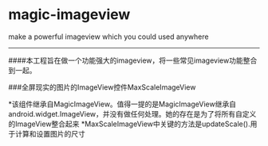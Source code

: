 # magic-imageview
make a powerful imageview which you could used anywhere

-------

####本工程旨在做一个功能强大的imageview，将一些常见imageview功能整合到一起。

###全屏现实的图片的ImageView控件MaxScaleImageView

*该组件继承自MagicImageView。值得一提的是MagicImageView继承自android.widget.ImageView，并没有做任何处理。她的存在是为了将所有自定义的ImageView整合起来
*MaxScaleImageView中关键的方法是updateScale().用于计算和设置图片的尺寸

